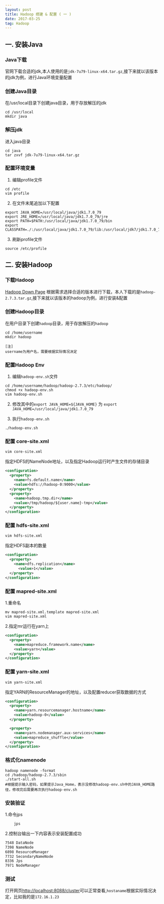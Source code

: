 ```yaml
---
layout: post
title: Hadoop 搭建 & 配置 ( 一 )
date: 2017-03-25
tag: Hadoop
---
```


## 一. 安装Java

### Java下载
官网下载合适的jdk,本人使用的是`jdk-7u79-linux-x64.tar.gz`,接下来就以该版本的jdk为例，进行Java环境变量配置

### 创建Java目录
在/usr/local目录下创建java目录，用于存放解压的jdk
```shell
cd /usr/local
mkdir java
```

### 解压jdk
进入java目录
```shell
cd java
tar zxvf jdk-7u79-linux-x64.tar.gz
```

### 配置环境变量
1. 编辑profile文件
```shell
cd /etc
vim profile
```
2. 在文件末尾追加以下配置
```vim
export JAVA_HOME=/usr/local/java/jdk1.7.0_79
export JRE_HOME=/usr/local/java/jdk1.7.0_79/jre
export PATH=$PATH:/usr/local/java/jdk1.7.0_79/bin
export CLASSPATH=./:/usr/local/java/jdk1.7.0_79/lib:/usr/local/jdk7/jdk1.7.0_79/jre/lib
```
3. 刷新profile文件
```shell
source /etc/profile
```


## 二. 安装Hadoop

### 下载Hadoop
[Hadoop Down Page](https://dist.apache.org/repos/dist/release/hadoop/common/)
根据需求选择合适的版本进行下载，本人下载的是`hadoop-2.7.3.tar.gz`,接下来就以该版本的hadoop为例，进行安装&配置

### 创建Hadoop目录
在用户目录下创建`hadoop`目录，用于存放解压的`hadoop`
```shell
cd /home/username
mkdir hadoop

[注]
username为用户名，需要根据实际情况决定
```
### 配置Hadoop Env
1. 编辑`hadoop-env.sh`文件

```shell
cd /home/username/hadoop/hadoop-2.7.3/etc/hadoop/
chmod +x hadoop-env.sh
vim hadoop-env.sh
```
2. 修改其中的`export JAVA_HOME=${JAVA_HOME}`  为 `export JAVA_HOME=/usr/local/java/jdk1.7.0_79`

3. 执行`hadoop-env.sh`

```shell
./hadoop-env.sh
```

### 配置 core-site.xml

```shell
vim core-site.xml
```
指定HDFS的NameNode地址，以及指定Hadoop运行时产生文件的存储目录

```xml
<configuration>
  <property>
    <name>fs.default.name</name>
    <value>hdfs://hadoop-0:9000</value>
  </property>
  <property>
    <name>hadoop.tmp.dir</name>
    <value>/tmp/hadoop/${user.name}-tmp</value>
  </property>
</configuration>
```

### 配置 hdfs-site.xml

```shell
vim hdfs-site.xml
```

指定HDFS副本的数量

```xml
<configuration>
  <property>
    <name>dfs.replication</name>
      <value>1</value>
  </property>
</configuration>

```

### 配置 mapred-site.xml

1.重命名

```shell
mv mapred-site.xml.template mapred-site.xml
vim mapred-site.xml
```

2.指定mr运行在yarn上

```xml
<configuration>
  <property>
    <name>mapreduce.framework.name</name>
    <value>yarn</value>
  </property>
</configuration>
```

### 配置 yarn-site.xml

```shell
vim yarn-site.xml
```

指定YARN的ResourceManager的地址，以及配置reducer获取数据的方式

```xml
<configuration>
  <property>
    <name>yarn.resourcemanager.hostname</name>
    <value>hadoop-0</value>
  </property>

  <property>
    <name>yarn.nodemanager.aux-services</name>
    <value>mapreduce_shuffle</value>
  </property>
</configuration>
```

### 格式化namenode

```shell
hadoop namenode -format
cd /hadoop/hadoop-2.7.3/sbin
./start-all.sh
#根据提示输入密码，如果提示Java_Home，表示没修改hadoop-env.sh中的JAVA_HOME路径，修改完后需要再次执行hadoop-env.sh
```

### 安装验证

1.命令jps

```shell
    jps
```

2.控制台输出一下内容表示安装配置成功

```txt
7548 DataNode
7398 NameNode
6898 ResourceManager
7732 SecondaryNameNode
8336 Jps
7971 NodeManager
```

### 测试

打开网页[http://localhost:8088/cluster](http://localhost:8088/cluster)可以正常查看,`hostaname`根据实际情况决定，比如我的是`172.16.1.23`
